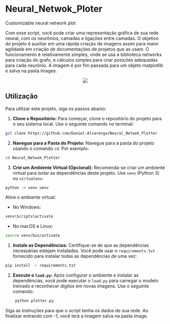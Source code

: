 # Neural_Netwok_Ploter
Customizable neural network plot

Com esse script, você pode criar uma representação gráfica de sua rede neural, com os neurônios, camadas e ligações entre camadas.
O objetivo do projeto é auxiliar em uma rápida criação de imagens assim para maior agilidade em criação de documentações de projetos que as usam.
O funcionamento é relativamente simples, onde se usa a biblioteca networkx para criação do grafo, e cálculos simples para criar posições adequadas para cada neurônio.
A imagem é por fim passada para um objeto matplotlib e salva na pasta images.

<p align="center">
  <img src="https://github.com/Daniel-Alvarenga/Neural_Netwok_Plotter/assets/128755697/deabf8f4-e1cd-4902-9999-2196475c60e6"/>
</p>

## Utilização

Para utilizar este projeto, siga os passos abaixo:

1. **Clone o Repositório:** Para começar, clone o repositório do projeto para o seu sistema local. Use o seguinte comando no terminal:
```bash    
git clone https://github.com/Daniel-Alvarenga/Neural_Netwok_Plotter
```

    
2. **Navegue para a Pasta do Projeto:** Navegue para a pasta do projeto usando o comando `cd`. Por exemplo:
```bash
cd Neural_Netwok_Plotter
 ```
    
3. **Crie um Ambiente Virtual (Opcional):** Recomenda-se criar um ambiente virtual para isolar as dependências deste projeto. Use `venv` (Python 3) ou `virtualenv`:
 ```bash
python -m venv venv
 ```

Ative o ambiente virtual:
    

 - No Windows:
```bash
venv\Scripts\activate
``` 
    
 - No macOS e Linux: 
```bash       
source venv/bin/activate
```

1. **Instale as Dependências:** Certifique-se de que as dependências necessárias estejam instaladas. Você pode usar o `requirements.txt` fornecido para instalar todas as dependências de uma vez:
 ```bash
 pip install -r requirements.txt
  ```
2. **Execute o `load.py`:** Após configurar o ambiente e instalar as dependências, você pode executar o `load.py` para carregar o modelo treinado e reconhecer dígitos em novas imagens. Use o seguinte comando: 
   ```bash   
    python plotter.py
    ```
Siga as instruções para que o script tenha os dados de sua rede. Ao finalizar entrando com -1, você terá a imagem salva na pasta image.
